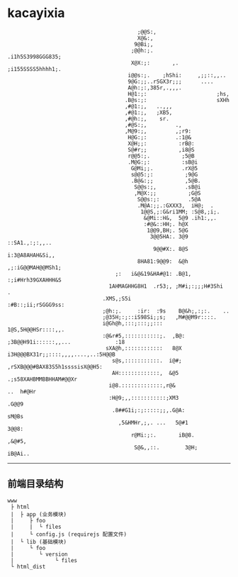 # kacayixia

                                             ;@@S:,                                                 
                                             X@&:,                                                  
                                            9@Bi;,                                                  
                                           ;@@h:;.              .i1h5S3998GGG835;                   
                                           X@X:;:       ,.      ;i155SSSS5hhhh1;.                   
                                          i@@s:;.    ;hShi:     ,;;::,,..                           
                                          9@G:;;..rSGX3r;;;      ....                               
                                          A@h:;:,385r,.,,,.                                         
                                          H@1:;:                      ;hs,                          
                                         .B@s:;:                      sXHh                          
                                         ,#@1:;,   ..,,,                                            
                                         ,#@1:;,   ;XB5,                                            
                                         ,#@h:;,    sr.                                             
                                         ,#@S:;,         .,                                         
                                         ,M@9:;,         ,;r9:                                      
                                          H@G:;:         .:1@&                                      
                                          X@H;;:          :rB@:                                     
                                          S@#r;;          ,i8@S                                     
                                          r@@5:;.          ;5@B                                     
                                          .M@G:;:          :sB@i                                    
                                           G@Mi;;.         .rX@5                                    
                                           s@@5:;:          ;9@G                                    
                                           .B@&:;;          ,5@B.                                   
                                            S@@s:;,         .sB@i                                   
                                            ,M@X:;;          ;G@S                                   
                                             S@@s:;:         .5@A                                   
                                             .M@A:;;.:GXXX3,  iH@;  .                               
                                              1@@S,;:G&ri1MM; :S@8,;i;.                             
                                               &@Mi::H&,  5@9 .ih1:,,.                              
                                               :#@&::HH;. h@X                                       
                                                1@@9,BH;. 5@G                                       
                                                 3@@5HA:. 3@9 ::SA1.,:;:,,..                        
                                                  9@@#X:. 8@S i:3@A8AHAH&Si,,                       
                                             8HA81:9@@9:  &@h ,;:iG@@MAH@@MSh1;                     
                                      ;:   i&@&19&HA#@1: .B@1, :;i#Hrh39GXAHHH&S                    
                                    1AHMAGHHG8H1  .r53;, ;M#i;:;;;H#3Shi      .                     
                                  .XMS,;S5i              :#B::;ii;rSGGG9ss:                         
                                  ;@h:;.     :ir:  :9s    B@&h;,:;:.    ..                          
                                  ;@35H;:;::iS98Si;;s;   ,M#@@M9r::::.                              
                                  i@Gh@h,:::;:::;;:::    1@S,5H@@HSr::::,,.                         
                                  :@&r#5,:::::::::::;.  ,B@:   ;3B@@H91i::::::,,...              :18
                                   sXA@h,::::::::::::   8@X       i3H@@@BX31r;;::::,,,,....,..:5H@@B
                                     s@s,:::::::::::.  i@#;          ,rSXB@@@#BAX83S5h1ssssisX@@H5: 
                                     AH:::::::::::::,  &@5                .;s58XAHBMMBBHHAM#@@Xr    
                                    i@8.:::::::::::::,r@&                            ..  h#@Hr      
                                    :H@9;,,:::::::::::;XM3                             .G@@9        
                                     .8##G1i;:;:::::;;,.G@A:                          sM@Bs         
                                       ,5&HMHr,;,. ...   5@#1                        3@@8:          
                                           r@Mi:;:.       iB@8.                    ,&@#5,           
                                            S@&,,::.        3@H;                  iB@Ai..           

----------

## 前端目录结构

    www
     ├ html
     |  ├ app (业务模块)
     |     ├ foo
     |     |  └ files
     |     └ config.js (requirejs 配置文件)
     |  └ lib (基础模块)
     |     └ foo
     |        └ version
     |             └ files
     └ html_dist
